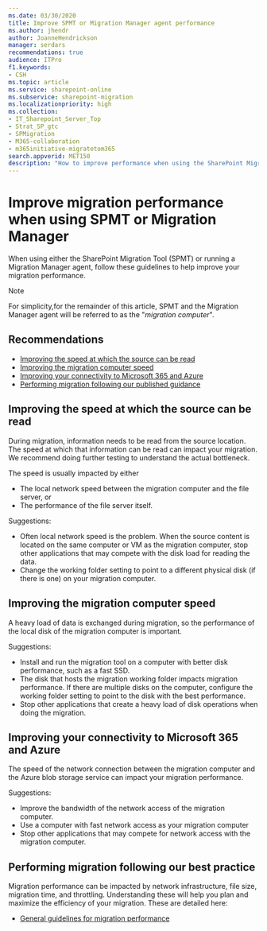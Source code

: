 ```yaml
---
ms.date: 03/30/2020
title: Improve SPMT or Migration Manager agent performance
ms.author: jhendr
author: JoanneHendrickson
manager: serdars
recommendations: true
audience: ITPro
f1.keywords:
- CSH
ms.topic: article
ms.service: sharepoint-online
ms.subservice: sharepoint-migration
ms.localizationpriority: high
ms.collection:
- IT_Sharepoint_Server_Top
- Strat_SP_gtc
- SPMigration
- M365-collaboration
- m365initiative-migratetom365
search.appverid: MET150
description: "How to improve performance when using the SharePoint Migration Tool or the Migration Manager agent."
---
```


# Improve migration performance when using SPMT or Migration Manager

When using either the SharePoint Migration Tool (SPMT) or running a Migration Manager agent, follow these guidelines to help improve your migration performance.

> [!NOTE]
> For simplicity,for the remainder of this article, SPMT and the Migration Manager agent will be referred to as the "*migration computer*".

## Recommendations

- [Improving the speed at which the source can be read](#improving-the-speed-at-which-the-source-can-be-read)
- [Improving the migration computer speed](#improving-the-migration-computer-speed)
- [Improving your connectivity to Microsoft 365 and Azure](#improving-your-connectivity-to-microsoft-365-and-azure)
- [Performing migration following our published guidance](sharepoint-online-and-onedrive-migration-speed.md)

## Improving the speed at which the source can be read

During migration, information needs to be read from the source location. The speed at which that information can be read can impact your migration.  We recommend doing further testing to understand the actual bottleneck.

The speed is usually impacted by either

- The local network speed between the migration computer and the file server, or
- The performance of the file server itself.

Suggestions:

- Often local network speed is the problem. When the source content is located on the same computer or VM as the migration computer, stop other applications that may compete with the disk load for reading the data.
- Change the working folder setting to point to a different physical disk (if there is one) on your migration computer.

## Improving the migration computer speed

A heavy load of data is exchanged during migration, so the performance of the local disk of the migration computer is important.

Suggestions:

- Install and run the migration tool on a computer with better disk performance, such as a fast SSD.
- The disk that hosts the migration working folder impacts migration performance. If there are multiple disks on the computer, configure the working folder setting to point to the disk with the best performance.
- Stop other applications that create a heavy load of disk operations when doing the migration.

## Improving your connectivity to Microsoft 365 and Azure

The speed of the network connection between the migration computer and the Azure blob storage service can impact your migration performance.

Suggestions:

- Improve the bandwidth of the network access of the migration computer.
- Use a computer with fast network access as your migration computer
- Stop other applications that may compete for network access with the migration computer.

## Performing migration following our best practice

Migration performance can be impacted by network infrastructure, file size, migration time, and throttling. Understanding these will help you plan and maximize the efficiency of your migration. These are detailed here:

- [General guidelines for migration performance](sharepoint-online-and-onedrive-migration-speed.md)

